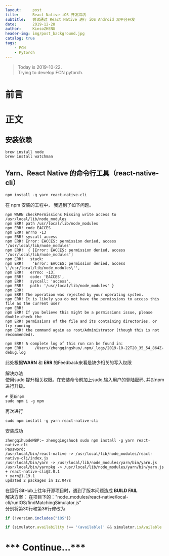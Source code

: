```yaml
---
layout:     post
title:      React Native iOS 开发踩坑
subtitle:   尝试通过 React Native 进行 iOS Android 双平台开发
date:       2019-12-28
author:     KinsoZHENG
header-img: img/post_background.jpg
catalog: true
tags:
    - FCN
    - Pytorch
---
```

>Today is 2019-10-22. <br>
 Trying to develop FCN pytorch.<br>
 



# 前言




# 正文


## 安装依赖

```shell
brew install node
brew install watchman
```

## Yarn、React Native 的命令行工具（react-native-cli）
```shell
npm install -g yarn react-native-cli
```

在 npm 安装的工程中， 我遇到了如下问题。

```npm
npm WARN checkPermissions Missing write access to /usr/local/lib/node_modules
npm ERR! path /usr/local/lib/node_modules
npm ERR! code EACCES
npm ERR! errno -13
npm ERR! syscall access
npm ERR! Error: EACCES: permission denied, access '/usr/local/lib/node_modules'
npm ERR!  { [Error: EACCES: permission denied, access '/usr/local/lib/node_modules']
npm ERR!   stack:
npm ERR!    'Error: EACCES: permission denied, access \'/usr/local/lib/node_modules\'',
npm ERR!   errno: -13,
npm ERR!   code: 'EACCES',
npm ERR!   syscall: 'access',
npm ERR!   path: '/usr/local/lib/node_modules' }
npm ERR! 
npm ERR! The operation was rejected by your operating system.
npm ERR! It is likely you do not have the permissions to access this file as the current user
npm ERR! 
npm ERR! If you believe this might be a permissions issue, please double-check the
npm ERR! permissions of the file and its containing directories, or try running
npm ERR! the command again as root/Administrator (though this is not recommended).

npm ERR! A complete log of this run can be found in:
npm ERR!     /Users/zhengqingshuo/.npm/_logs/2019-10-22T20_35_54_864Z-debug.log
```

此处根据**WARN** 和 **ERR** 的Feedback来看是缺少相关的写入权限

解决办法<br>
使用sudo 提升相关权限。在安装命令前加上sudo,输入用户的登陆密码, 并对npm 进行升级。

```shell
# 更新npm
sudo npm i -g npm

```

再次进行
```shell
sudo npm install -g yarn react-native-cli
```
安装成功
```shell
zhengqihuodeMBP:~ zhengqingshuo$ sudo npm install -g yarn react-native-cli
Password:
/usr/local/bin/react-native -> /usr/local/lib/node_modules/react-native-cli/index.js
/usr/local/bin/yarn -> /usr/local/lib/node_modules/yarn/bin/yarn.js
/usr/local/bin/yarnpkg -> /usr/local/lib/node_modules/yarn/bin/yarn.js
+ react-native-cli@2.0.1
+ yarn@1.19.1
updated 2 packages in 12.047s
```

在运行GitHub上往年开源项目时，遇到了版本问题造成 **BUILD FAIL**<br>
解决方案：
在项目下的："node_modules/react-native/local-cli/runIOS/findMatchingSimulator.js"<br>
分别将第30行和第36行修改为
```js
if (!version.includes("iOS"))
```
```js
if (simulator.availability !== '(available)' && simulator.isAvailable !== true) 
```



# *** Continue...***


